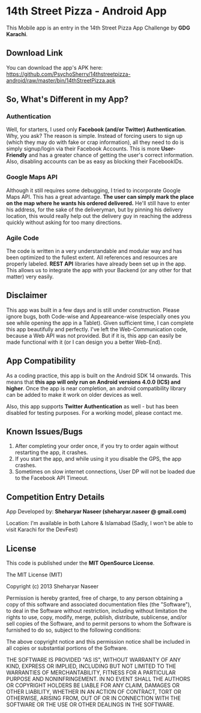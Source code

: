 14th Street Pizza - Android App
===============================

This Mobile app is an entry in the 14th Street Pizza App Challenge by **GDG Karachi**.


Download Link
-------------

You can download the app's APK here: https://github.com/PsychoSherry/14thstreetpizza-android/raw/master/bin/14thStreetPizza.apk


So, What's Different in my App?
-------------------------------

### Authentication

Well, for starters, I used only **Facebook (and/or Twitter) Authentication**. Why, you ask? The reason is simple. Instead of forcing users to sign up (which they may do with fake or crap information), all they need to do is simply signup/login via their Facebook Accounts. This is more **User-Friendly** and has a greater chance of getting the user's correct information. Also, disabling accounts can be as easy as blocking their FacebookIDs.

### Google Maps API

Although it still requires some debugging, I tried to incorporate Google Maps API. This has a great advantage. **The user can simply mark the place on the map where he wants his ordered delivered.** He'll still have to enter his address, for the sake of the deliveryman, but by pinning his delivery location, this would really help out the delivery guy in reaching the address quickly without asking for too many directions.

### Agile Code

The code is written in a very understandable and modular way and has been optimized to the fullest extent. All references and resources are properly labeled. **REST API** libraries have already been set up in the app. This allows us to integrate the app with your Backend (or any other for that matter) very easily. 


Disclaimer
----------

This app was built in a few days and is still under construction. Please ignore bugs, both Code-wise and Appeareance-wise (especially ones you see while opening the app in a Tablet). Given sufficient time, I can complete this app beautifully and perfectly. I've left the Web-Communication code, because a Web API was not provided. But if it is, this app can easily be made functional with it (or I can design you a better Web-End).


App Compatibility
-----------------

As a coding practice, this app is built on the Android SDK 14 onwards. This means that **this app will only run on Android versions 4.0.0 (ICS) and higher**. Once the app is near completion, an android compatibility library can be added to make it work on older devices as well.

Also, this app supports **Twitter Authentication** as well - but has been disabled for testing purposes. For a working model, please contact me.


Known Issues/Bugs
-----------------

1. After completing your order once, if you try to order again without restarting the app, it crashes.
2. If you start the app, and while using it you disable the GPS, the app crashes.
3. Sometimes on slow internet connections, User DP will not be loaded due to the Facebook API Timeout.


Competition Entry Details
-------------------------

App Developed by: **Sheharyar Naseer (sheharyar.naseer @ gmail.com)**

Location: I'm available in both Lahore & Islamabad (Sadly, I won't be able to visit Karachi for the DevFest)


License
-------

This code is published under the **MIT OpenSource License**.


The MIT License (MIT)

Copyright (c) 2013 Sheharyar Naseer

Permission is hereby granted, free of charge, to any person obtaining a copy 
of this software and associated documentation files (the "Software"), to deal 
in the Software without restriction, including without limitation the rights 
to use, copy, modify, merge, publish, distribute, sublicense, and/or sell 
copies of the Software, and to permit persons to whom the Software is 
furnished to do so, subject to the following conditions: 
 
The above copyright notice and this permission notice shall be included in 
all copies or substantial portions of the Software. 
 
THE SOFTWARE IS PROVIDED "AS IS", WITHOUT WARRANTY OF ANY KIND, EXPRESS OR 
IMPLIED, INCLUDING BUT NOT LIMITED TO THE WARRANTIES OF MERCHANTABILITY, 
FITNESS FOR A PARTICULAR PURPOSE AND NONINFRINGEMENT. IN NO EVENT SHALL THE 
AUTHORS OR COPYRIGHT HOLDERS BE LIABLE FOR ANY CLAIM, DAMAGES OR OTHER 
LIABILITY, WHETHER IN AN ACTION OF CONTRACT, TORT OR OTHERWISE, ARISING FROM, 
OUT OF OR IN CONNECTION WITH THE SOFTWARE OR THE USE OR OTHER DEALINGS IN 
THE SOFTWARE. 
 
